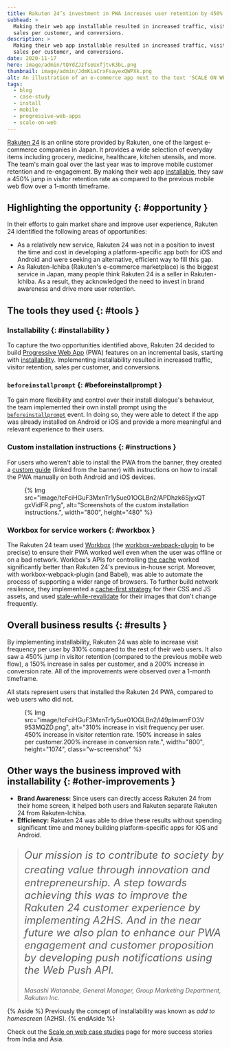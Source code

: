 ```yaml
---
title: Rakuten 24’s investment in PWA increases user retention by 450%
subhead: >
  Making their web app installable resulted in increased traffic, visitor retention,
  sales per customer, and conversions.
description: >
  Making their web app installable resulted in increased traffic, visitor retention,
  sales per customer, and conversions.
date: 2020-11-17
hero: image/admin/tQYdZJzfseUxfjtvK3bL.png
thumbnail: image/admin/JdmKiaCrxFsayexQWPXk.png
alt: An illustration of an e-commerce app next to the text 'SCALE ON WEB'.
tags:
  - blog
  - case-study
  - install
  - mobile
  - progressive-web-apps
  - scale-on-web
---
```


[Rakuten 24](https://24.rakuten.co.jp/) is an online store provided by Rakuten,
one of the largest e-commerce companies in Japan. It provides a wide selection
of everyday items including grocery, medicine, healthcare, kitchen utensils, and
more. The team's main goal over the last year was to improve mobile customer
retention and re-engagement. By making their web app
[installable](/define-install-strategy/), they saw a 450% jump in
visitor retention rate as compared to the previous mobile web flow over a
1-month timeframe.

## Highlighting the opportunity {: #opportunity }

In their efforts to gain market share and improve user experience, Rakuten 24
identified the following areas of opportunities:

+   As a relatively new service, Rakuten 24 was not in a position to
    invest the time and cost in developing a platform-specific app both for iOS
    and Android and were seeking an alternative, efficient way to fill this gap.
+   As Rakuten-Ichiba (Rakuten's e-commerce marketplace) is the biggest
    service in Japan, many people think Rakuten 24 is a seller in
    Rakuten-Ichiba. As a result, they acknowledged the need to invest in brand
    awareness and drive more user retention.

## The tools they used {: #tools }

### Installability {: #installability }

To capture the two opportunities identified above, Rakuten 24 decided to build
[Progressive Web App](/pwa) (PWA) features on an incremental
basis, starting with [installability](/define-install-strategy/).
Implementing installability resulted in increased traffic, visitor retention,
sales per customer, and conversions.

### `beforeinstallprompt` {: #beforeinstallprompt }

To gain more flexibility and control over their install dialogue's behaviour,
the team implemented their own install prompt using the
[`beforeinstallprompt`](https://developers.google.com/web/updates/2018/06/a2hs-updates)
event. In doing so, they were able to detect if the app was already installed on
Android or iOS and provide a more meaningful and relevant experience to their
users.

### Custom installation instructions {: #instructions }

For users who weren't able to install the PWA from the banner, they created a
<a href="https://24.rakuten.co.jp/addto/">custom guide</a>
(linked from the banner) with instructions on how to install the PWA manually on
both Android and iOS devices.

<figure class="w-figure">
  {% Img src="image/tcFciHGuF3MxnTr1y5ue01OGLBn2/APDhzk6SjyxQTgxVidFR.png", alt="Screenshots of the custom installation instructions.", width="800", height="480" %}
</figure>

### Workbox for service workers {: #workbox }

The Rakuten 24 team used
[Workbox](https://developers.google.com/web/tools/workbox) (the
[workbox-webpack-plugin](https://developers.google.com/web/tools/workbox/modules/workbox-webpack-plugin)
to be precise) to ensure their PWA worked well even when the user was offline or
on a bad network.  Workbox's APIs for controlling
[the cache](/service-workers-cache-storage/#the-cache-storage-api)
worked significantly better than Rakuten 24's previous in-house script.
Moreover, with workbox-webpack-plugin (and Babel), was able to automate the
process of supporting a wider range of browsers. To further build network
resilience, they implemented a
[cache-first strategy](https://developers.google.com/web/ilt/pwa/caching-files-with-service-worker)
for their CSS and JS assets, and used
[stale-while-revalidate](/stale-while-revalidate/) for their
images that don't change frequently.

## Overall business results {: #results }

<div class="w-columns">
  <div>
    <p>
      By implementing installability, Rakuten 24 was able to increase visit frequency
      per user by 310% compared to the rest of their web users. It also saw a 450%
      jump in visitor retention (compared to the previous mobile web flow), a 150%
      increase in sales per customer, and a 200% increase in conversion rate. All of
      the improvements were observed over a 1-month timeframe.
    </p>
    <div class="w-aside w-aside--note">
      All stats represent users that installed the Rakuten 24 PWA, compared to
      web users who did not.
    </div>
  </div>
  <figure class="w-figure">
    {% Img src="image/tcFciHGuF3MxnTr1y5ue01OGLBn2/l49plmwrrFO3V953MQZD.png", alt="310% increase in visit frequency per user.  450% increase in visitor retention rate. 150% increase in sales per customer.200% increase in conversion rate.", width="800", height="1074", class="w-screenshot" %}
  </figure>
</div>

## Other ways the business improved with installability {: #other-improvements }

* **Brand Awareness:** Since users can directly access Rakuten 24 from
  their home screen, it helped both users and Rakuten separate Rakuten 24
  from Rakuten-Ichiba.
* **Efficiency:** Rakuten 24 was able to drive these results without
  spending significant time and money building platform-specific apps for iOS
  and Android.

<blockquote>
  <p style="font-style: italic; font-size: 1.5rem;">
    Our mission is to contribute to society by creating value through
    innovation and　entrepreneurship. A step towards achieving this was to
    improve the Rakuten 24 customer experience by implementing A2HS. And in the
    near future we also plan to enhance our PWA engagement and customer
    proposition by developing push notifications using the Web Push API.
  </p>
  <cite>Masashi Watanabe, General Manager, Group Marketing Department, Rakuten Inc.</cite>
</blockquote>

{% Aside %}
  Previously the concept of installability was known as _add to homescreen_
  (A2HS).
{% endAside %}

Check out the [Scale on web case studies](/scale-on-web) page for
more success stories from India and Asia.
